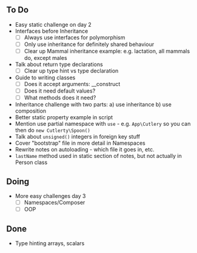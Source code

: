 ## To Do

- Easy static challenge on day 2
- Interfaces before Inheritance
    * [ ] Always use interfaces for polymorphism
    * [ ] Only use inheritance for definitely shared behaviour
    * [ ] Clear up Mammal inheritance example: e.g. lactation, all mammals do, except males
- Talk about return type declarations
    * [ ] Clear up type hint vs type declaration
- Guide to writing classes
    * [ ] Does it accept arguments: __construct
    * [ ] Does it need default values?
    * [ ] What methods does it need?
- Inheritance challenge with two parts: a) use inheritance b) use composition
- Better static property example in script
- Mention use partial namespace with `use` - e.g. `App\Cutlery` so you can then do `new Cutlerty\Spoon()`
- Talk about `unsigned()` integers in foreign key stuff
- Cover "bootstrap" file in more detail in Namespaces
- Rewrite notes on autoloading - which file it goes in, etc.
- `lastName` method used in static section of notes, but not actually in Person class

## Doing

- More easy challenges day 3
    * [ ] Namespaces/Composer
    * [ ] OOP

## Done

- Type hinting arrays, scalars
